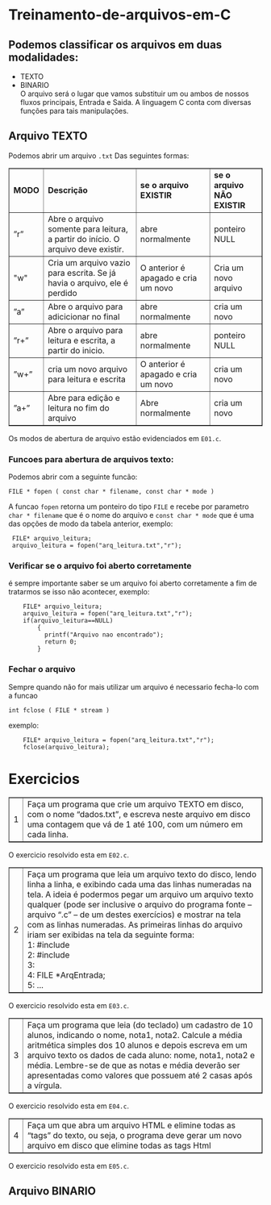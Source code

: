 # Treinamento-de-arquivos-em-C
## Podemos classificar os arquivos em duas modalidades:
* TEXTO
* BINARIO
<br>O arquivo será o lugar que vamos substituir um ou ambos de nossos fluxos principais, Entrada e Saida.
A linguagem C conta com diversas funções para tais manipulações.
## Arquivo TEXTO
Podemos abrir um arquivo `.txt` Das seguintes formas:
<table border="1">
<tr>
<td><b>MODO</b></td>
<td><b>Descrição</b></td>
<td><b>se o arquivo EXISTIR</b></td>
<td><b>se o arquivo NÃO EXISTIR</b></td>
</tr>
<tr>
<td>”r”</td>
<td>Abre o arquivo somente para leitura, a partir do início. O arquivo deve existir.</td>
<td>abre normalmente</td>
<td>ponteiro NULL</td>
<tr>
<td>"w"</td>
<td>Cria um arquivo vazio para escrita. Se já havia o arquivo, ele é perdido</td>
<td>O anterior é apagado e cria um novo</td>
<td>Cria um novo arquivo</td>
</tr>
<tr>
<td>”a”</td>
<td>Abre o arquivo para adicicionar no final</td>
<td>abre normalmente</td>
<td>cria um novo</td>
</tr>
<tr>
<td>”r+”</td>
<td>Abre o arquivo para leitura e escrita, a partir do inicio.</td>
<td>abre normalmente</td>
<td>ponteiro NULL</td>
</tr>  
 <tr>
<td>”w+”</td>
<td>cria um novo arquivo para leitura e escrita</td>
<td>O anterior é apagado e cria um novo</td>
<td>cria um novo</td>
</tr>
  <tr>
<td>”a+”</td>
<td>Abre para edição e leitura no fim do arquivo</td>
<td>Abre normalmente</td>
<td>cria um novo</td>
</tr>  
</table>

Os modos de abertura de arquivo estão evidenciados em `E01.c`.
<h3>
Funcoes para abertura de arquivos texto:
</h3>

Podemos abrir com a seguinte funcão:

```
FILE * fopen ( const char * filename, const char * mode )
```

A funcao `fopen` retorna um ponteiro do tipo `FILE` e recebe por parametro `char * filename` que é o nome do arquivo e `const char * mode` que é uma das opções de modo da tabela anterior, exemplo:

```
 FILE* arquivo_leitura;
 arquivo_leitura = fopen("arq_leitura.txt","r");
```
<h3>
Verificar se o arquivo foi aberto corretamente
</h3>

é sempre importante saber se um arquivo foi aberto corretamente a fim de tratarmos se isso não acontecer, exemplo:

```
    FILE* arquivo_leitura;
    arquivo_leitura = fopen("arq_leitura.txt","r");
    if(arquivo_leitura==NULL)
        {
          printf("Arquivo nao encontrado");
          return 0;
        }
```

<h3>
Fechar o arquivo
</h3>
Sempre quando não for mais utilizar um arquivo é necessario fecha-lo com a funcao

```
int fclose ( FILE * stream )
```
exemplo:
```
    FILE* arquivo_leitura = fopen("arq_leitura.txt","r");
    fclose(arquivo_leitura);
```

<h1>
Exercicios
</h1>

<table border="1">

<tr>
 
<td>
 1
 </td>
 <td>
Faça um programa que crie um arquivo TEXTO em disco, com o nome “dados.txt”,
e escreva neste arquivo em disco uma contagem que vá de 1 até 100, com um número
em cada linha. </td>
</tr>
</table>

O exercicio resolvido esta em `E02.c`.

<table border="1">
<tr>
<td>
 2
 </td>
 <td>
Faça um programa que leia um arquivo texto do disco, lendo linha a linha, e exibindo
cada uma das linhas numeradas na tela. A ideia é podermos pegar um arquivo um
arquivo texto qualquer (pode ser inclusive o arquivo do programa fonte – arquivo “.c”
– de um destes exercícios) e mostrar na tela com as linhas numeradas. As primeiras
linhas do arquivo iriam ser exibidas na tela da seguinte forma:
<br>1: #include
<br>2: #include
<br>3:
<br>4: FILE *ArqEntrada;
<br>5: ...
 </td>
</tr>
</table>

O exercicio resolvido esta em `E03.c`.


<table border="1">
<tr>
<td>
 3
 </td>
 <td>
Faça um programa que leia (do teclado) um cadastro de 10 alunos, indicando o nome,
nota1, nota2. Calcule a média aritmética simples dos 10 alunos e depois escreva em
um arquivo texto os dados de cada aluno: nome, nota1, nota2 e média. Lembre-se de
que as notas e média deverão ser apresentadas como valores que possuem até 2 casas
após a vírgula.
 </td>
</tr>
</table>

O exercicio resolvido esta em `E04.c`.

<table border="1">
<tr>
<td>
 4
 </td>
 <td>
Faça um que abra um arquivo HTML e elimine todas as “tags” do texto, ou seja, o
programa deve gerar um novo arquivo em disco que elimine todas as tags Html 
 </td>
</tr>
</table>

O exercicio resolvido esta em `E05.c`.




## Arquivo BINARIO
       
        
